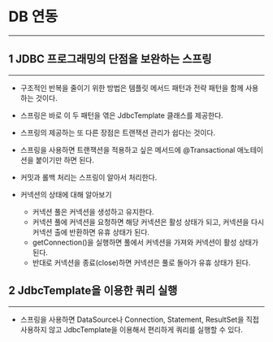 # DB 연동

---
## 1 JDBC 프로그래밍의 단점을 보완하는 스프링

---
* 구조적인 반복을 줄이기 위한 방법은 템플릿 메서드 패턴과 전략 패턴을 함께 사용하는 것이다.
* 스프링은 바로 이 두 패턴을 엮은 JdbcTemplate 클래스를 제공한다.
* 스프링의 제공하는 또 다른 장점은 트랜잭션 관리가 쉽다는 것이다.
* 스프링을 사용하면 트랜잭션을 적용하고 싶은 메서드에 @Transactional 애노테이션을
붙이기만 하면 된다.
* 커밋과 롤백 처리는 스프링이 알아서 처리한다.


* 커넥션의 상태에 대해 알아보기
  * 커넥션 풀은 커넥션을 생성하고 유지한다.
  * 커넥션 풀에 커넥션을 요청하면 해당 커넥션은 활성 상태가 되고, 커넥션을 다시 커넥션
  출에 반환하면 유휴 상태가 된다.
  * getConnection()을 실행하면 풀에서 커넥션을 가져와 커넥션이 활성 상태가 된다.
  * 반대로 커넥션을 종료(close)하면 커넥션은 풀로 돌아가 유휴 상태가 된다.

## 2 JdbcTemplate을 이용한 쿼리 실행

---
* 스프링을 사용하면 DataSource나 Connection, Statement, ResultSet을 직접 사용하지 않고
JdbcTemplate을 이용해서 편리하게 쿼리를 실행할 수 있다.